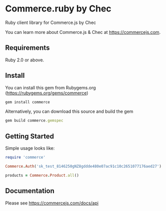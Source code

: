 # Commerce.ruby by Chec

Ruby client library for Commerce.js by Chec

You can learn more about Commerce.js & Chec at https://commercejs.com.

## Requirements
Ruby 2.0 or above.

## Install

You can install this gem from Rubygems.org (https://rubygems.org/gems/commerce)

```bash
gem install commerce
```

Alternatively, you can download this source and build the gem

```ruby
gem build commerce.gemspec
```


## Getting Started

Simple usage looks like:

```ruby
require 'commerce'

Commerce.Auth('sk_test_8146250gNZ8gddde480e07ac91c10c2651077176aed27')

products = Commerce.Product.all()

```

## Documentation

Please see https://commercejs.com/docs/api 
